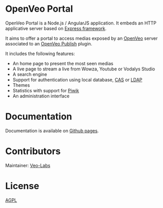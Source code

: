 # OpenVeo Portal

OpenVeo Portal is a Node.js / AngularJS application. It embeds an HTTP applicative server based on [Express framework](http://expressjs.com/).

It aims to offer a portal to access medias exposed by an [OpenVeo](https://github.com/veo-labs/openveo-core) server associated to an [OpenVeo Publish](https://github.com/veo-labs/openveo-publish) plugin.

It includes the following features:

- An home page to present the most seen medias
- A live page to stream a live from Wowza, Youtube or Vodalys Studio
- A search engine
- Support for authentication using local database, [CAS](https://www.apereo.org/projects/cas) or [LDAP](https://en.wikipedia.org/wiki/Lightweight_Directory_Access_Protocol)
- Themes
- Statistics with support for [Piwik](http://piwik.org/)
- An administration interface

# Documentation

Documentation is available on [Github pages](http://veo-labs.github.io/openveo-portal/5.1.0/index.html).

# Contributors

Maintainer: [Veo-Labs](http://www.veo-labs.com/)

# License

[AGPL](http://www.gnu.org/licenses/agpl-3.0.en.html)
